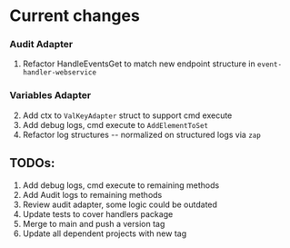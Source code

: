 # Current changes
### Audit Adapter
1. Refactor HandleEventsGet to match new endpoint structure in 
   `event-handler-webservice`
### Variables Adapter
2. Add ctx to `ValKeyAdapter` struct to support cmd execute
3. Add debug logs, cmd execute to `AddElementToSet`
4. Refactor log structures -- normalized on structured logs via `zap`

## TODOs:
1. Add debug logs, cmd execute to remaining methods
2. Add Audit logs to remaining methods
4. Review audit adapter, some logic could be outdated
5. Update tests to cover handlers package
6. Merge to main and push a version tag
7. Update all dependent projects with new tag
